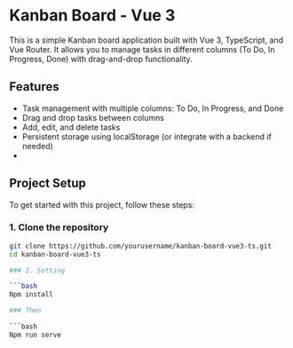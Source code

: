# Kanban Board - Vue 3 

This is a simple Kanban board application built with Vue 3, TypeScript, and Vue Router. It allows you to manage tasks in different columns (To Do, In Progress, Done) with drag-and-drop functionality.

## Features

- Task management with multiple columns: To Do, In Progress, and Done
- Drag and drop tasks between columns
- Add, edit, and delete tasks
- Persistent storage using localStorage (or integrate with a backend if needed)
- 
## Project Setup

To get started with this project, follow these steps:

### 1. Clone the repository

```bash
git clone https://github.com/yourusername/kanban-board-vue3-ts.git
cd kanban-board-vue3-ts

### 2. Setting

```bash
Npm install

### Then

```bash
Npm run serve
